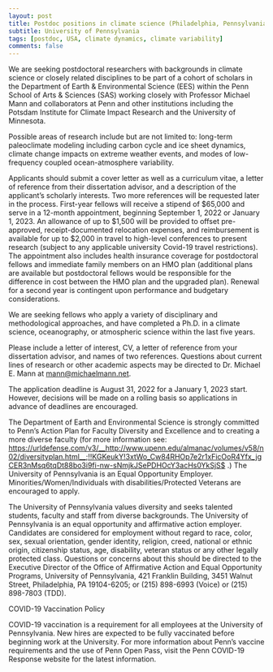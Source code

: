 ```yaml
---
layout: post
title: Postdoc positions in climate science (Philadelphia, Pennsylvania)
subtitle: University of Pennsylvania
tags: [postdoc, USA, climate dynamics, climate variability]
comments: false
---
```

We are seeking postdoctoral researchers with backgrounds in climate
science or closely related disciplines to be part of a cohort of
scholars in the Department of Earth & Environmental Science (EES)
within the Penn School of Arts & Sciences (SAS) working closely with
Professor Michael Mann and collaborators at Penn and other
institutions including the Potsdam Institute for Climate Impact
Research and the University of Minnesota.

Possible areas of research include but are not limited to: long-term
paleoclimate modeling including carbon cycle and ice sheet dynamics,
climate change impacts on extreme weather events, and modes of
low-frequency coupled ocean-atmosphere variability.

Applicants should submit a cover letter as well as a curriculum vitae,
a letter of reference from their dissertation advisor, and a
description of the applicant’s scholarly interests. Two more
references will be requested later in the process. First-year fellows
will receive a stipend of $65,000 and serve in a 12-month appointment,
beginning September 1, 2022 or January 1, 2023.  An allowance of up to
$1,500 will be provided to offset pre-approved, receipt-documented
relocation expenses, and reimbursement is available for up to $2,000
in travel to high-level conferences to present research (subject to
any applicable university Covid-19 travel restrictions). The
appointment also includes health insurance coverage for postdoctoral
fellows and immediate family members on an HMO plan (additional plans
are available but postdoctoral fellows would be responsible for the
difference in cost between the HMO plan and the upgraded plan).
Renewal for a second year is contingent upon performance and budgetary
considerations.

We are seeking fellows who apply a variety of disciplinary and
methodological approaches, and have completed a Ph.D. in a climate
science, oceanography, or atmospheric science within the last five
years.

Please include a letter of interest, CV, a letter of reference from
your dissertation advisor, and names of two references. Questions
about current lines of research or other academic aspects may be
directed to Dr. Michael E. Mann at mann@michaelmann.net.

The application deadline is August 31, 2022 for a January 1, 2023
start. However, decisions will be made on a rolling basis so
applications in advance of deadlines are encouraged.

The Department of Earth and Environmental Science is strongly
committed to Penn’s Action Plan for Faculty Diversity and Excellence
and to creating a more diverse faculty (for more information see:
https://urldefense.com/v3/__http://www.upenn.edu/almanac/volumes/v58/n02/diversityplan.html__;!!KGKeukY!3xtWo_Cw84RHOp7e2r1xFicOoR4Yfx_jgCER3nMsq6tqDt88bo3i9fi-nw-sNmjkJSePDHOcY3acHs0YkSjS$ .) The
University of Pennsylvania is an Equal Opportunity Employer.
Minorities/Women/Individuals with disabilities/Protected Veterans are
encouraged to apply.

The University of Pennsylvania values diversity and seeks talented
students, faculty and staff from diverse backgrounds. The University
of Pennsylvania is an equal opportunity and affirmative action
employer.  Candidates are considered for employment without regard to
race, color, sex, sexual orientation, gender identity, religion,
creed, national or ethnic origin, citizenship status, age, disability,
veteran status or any other legally protected class. Questions or
concerns about this should be directed to the Executive Director of
the Office of Affirmative Action and Equal Opportunity Programs,
University of Pennsylvania, 421 Franklin Building, 3451 Walnut Street,
 Philadelphia, PA 19104-6205; or (215) 898-6993 (Voice) or (215)
898-7803 (TDD).

COVID-19 Vaccination Policy

COVID-19 vaccination is a requirement for all employees at the
University of Pennsylvania. New hires are expected to be fully
vaccinated before beginning work at the University. For more
information about Penn’s vaccine requirements and the use of Penn Open
Pass, visit the Penn COVID-19 Response website for the latest
information.
